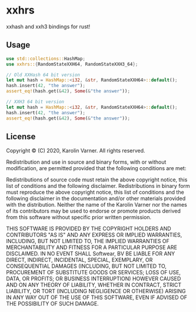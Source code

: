 # xxhrs

xxhash and xxh3 bindings for rust!

## Usage

```rust
use std::collections::HashMap;
use xxhrs::{RandomStateXXH64, RandomStateXXH3_64};

// Old XXHash 64 bit version
let mut hash = HashMap::<i32, &str, RandomStateXXH64>::default();
hash.insert(42, "the answer");
assert_eq!(hash.get(&42), Some(&"the answer"));

// XXH3 64 bit version
let mut hash = HashMap::<i32, &str, RandomStateXXH64>::default();
hash.insert(42, "the answer");
assert_eq!(hash.get(&42), Some(&"the answer"));
```

## License

Copyright © (C) 2020, Karolin Varner. All rights reserved.

Redistribution and use in source and binary forms, with or without modification, are permitted provided that the following conditions are met:

Redistributions of source code must retain the above copyright notice, this list of conditions and the following disclaimer.
Redistributions in binary form must reproduce the above copyright notice, this list of conditions and the following disclaimer in the documentation and/or other materials provided with the distribution.
Neither the name of the Karolin Varner nor the names of its contributors may be used to endorse or promote products derived from this software without specific prior written permission.

THIS SOFTWARE IS PROVIDED BY THE COPYRIGHT HOLDERS AND CONTRIBUTORS "AS IS" AND ANY EXPRESS OR IMPLIED WARRANTIES, INCLUDING, BUT NOT LIMITED TO, THE IMPLIED WARRANTIES OF MERCHANTABILITY AND FITNESS FOR A PARTICULAR PURPOSE ARE DISCLAIMED. IN NO EVENT SHALL Softwear, BV BE LIABLE FOR ANY DIRECT, INDIRECT, INCIDENTAL, SPECIAL, EXEMPLARY, OR CONSEQUENTIAL DAMAGES (INCLUDING, BUT NOT LIMITED TO, PROCUREMENT OF SUBSTITUTE GOODS OR SERVICES; LOSS OF USE, DATA, OR PROFITS; OR BUSINESS INTERRUPTION) HOWEVER CAUSED AND ON ANY THEORY OF LIABILITY, WHETHER IN CONTRACT, STRICT LIABILITY, OR TORT (INCLUDING NEGLIGENCE OR OTHERWISE) ARISING IN ANY WAY OUT OF THE USE OF THIS SOFTWARE, EVEN IF ADVISED OF THE POSSIBILITY OF SUCH DAMAGE.

